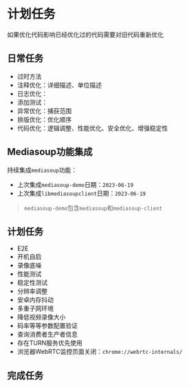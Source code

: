 # 计划任务

如果优化代码影响已经优化过的代码需要对旧代码重新优化

## 日常任务

* 过时方法
* 注释优化：详细描述、单位描述
* 日志优化：
* 添加测试：
* 异常优化：捕获范围
* 排版优化：优化顺序
* 代码优化：逻辑调整、性能优化、安全优化、增强稳定性

## Mediasoup功能集成

持续集成`mediasoup`功能：

* 上次集成`mediasoup-demo`日期：`2023-06-19`
* 上次集成`libmediasoupclient`日期：`2023-06-19`

> `mediasoup-demo`包含`mediasoup`和`mediasoup-client`

## 计划任务

* E2E
* 开机自启
* 录像底噪
* 性能测试
* 稳定性测试
* 分辨率调整
* 安卓内存抖动
* 多重子网环境
* 降低视频录像大小
* 码率等等参数配置验证
* 查询消费者生产者信息
* 存在TURN服务优先使用
* 浏览器WebRTC监控页面关闭：`chrome://webrtc-internals/`

## 完成任务
